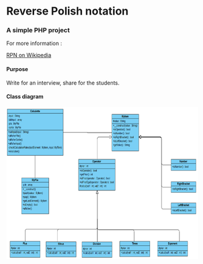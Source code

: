 # Reverse Polish notation
<h3>A simple PHP project</h3>
<p>For more information :</p>
<p><a href="https://en.wikipedia.org/wiki/Reverse_Polish_notation" target="_blank"> RPN on Wikipedia</a></p>

<h4>Purpose </h4>
Write for an interview, share for the students.

<h4>Class diagram</h4>

<img src="diagramme.png" height="400px;" target="_blank" alt="reverse polish notation">
